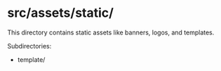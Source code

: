 # src/assets/static/

This directory contains static assets like banners, logos, and templates.

Subdirectories:
- template/

